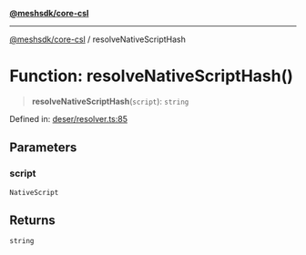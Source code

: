 [**@meshsdk/core-csl**](../README.md)

***

[@meshsdk/core-csl](../globals.md) / resolveNativeScriptHash

# Function: resolveNativeScriptHash()

> **resolveNativeScriptHash**(`script`): `string`

Defined in: [deser/resolver.ts:85](https://github.com/MeshJS/mesh/blob/1abde1553cbd7cf2cf4e40197fc0de9e4a7d0f49/packages/mesh-core-csl/src/deser/resolver.ts#L85)

## Parameters

### script

`NativeScript`

## Returns

`string`
